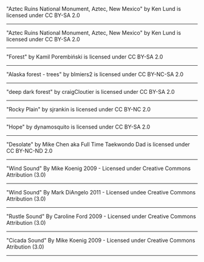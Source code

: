 "Aztec Ruins National Monument, Aztec, New Mexico" by Ken Lund is licensed under CC BY-SA 2.0

---

"Aztec Ruins National Monument, Aztec, New Mexico" by Ken Lund is licensed under CC BY-SA 2.0

---

"Forest" by Kamil Porembiński is licensed under CC BY-SA 2.0

---

"Alaska forest - trees" by blmiers2 is licensed under CC BY-NC-SA 2.0

---

"deep dark forest" by craigCloutier is licensed under CC BY-SA 2.0

---

"Rocky Plain" by sjrankin is licensed under CC BY-NC 2.0

---

"Hope" by dynamosquito is licensed under CC BY-SA 2.0

---

"Desolate" by Mike Chen aka Full Time Taekwondo Dad is licensed under CC BY-NC-ND 2.0

---

"Wind Sound"
By Mike Koenig
2009 - Licensed under
Creative Commons
Attribution (3.0)

---

"Wind Sound"
By Mark DiAngelo
2011 - Licensed undee
Creative Commons
Attribution (3.0)

---

"Rustle Sound"
By Caroline Ford
2009 - Licensed under 
Creative Commons
Attribution (3.0)

---

"Cicada Sound"
By Mike Koenig
2009 - Licensed under
Creative Commons
Atribution (3.0)

---
